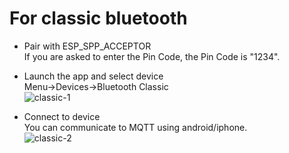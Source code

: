 # For classic bluetooth

- Pair with ESP_SPP_ACCEPTOR   
 If you are asked to enter the Pin Code, the Pin Code is "1234".   

- Launch the app and select device  
Menu->Devices->Bluetooth Classic   
![classic-1](https://github.com/nopnop2002/esp-idf-mqtt2bt/assets/6020549/1dbef296-173e-4a49-afce-5db27bae3968)

- Connect to device   
You can communicate to MQTT using android/iphone.   
![classic-2](https://github.com/nopnop2002/esp-idf-mqtt2bt/assets/6020549/29362c82-7042-40dd-85bf-3e06cd958ac6)

